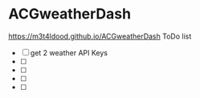 # ACGweatherDash

https://m3t4ldood.github.io/ACGweatherDash
ToDo list
- [ ] get 2 weather API Keys
- [ ] 
- [ ] 
- [ ] 
- [ ] 
